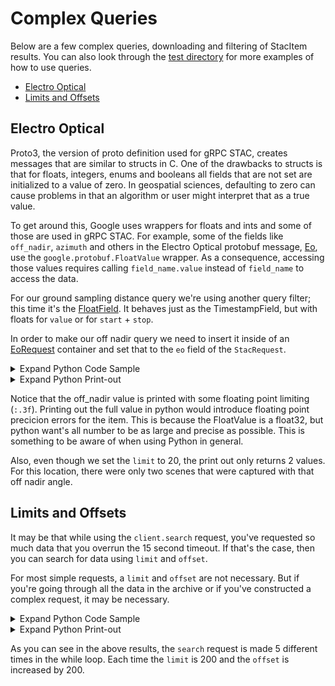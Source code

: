 # Complex Queries
Below are a few complex queries, downloading and filtering of StacItem results. You can also look through the [test directory](./test) for more examples of how to use queries.

- [Electro Optical](#electro-optical)
- [Limits and Offsets](#limits-and-offsets)

## Electro Optical
Proto3, the version of proto definition used for gRPC STAC, creates messages that are similar to structs in C. One of the drawbacks to structs is that for floats, integers, enums and booleans all fields that are not set are initialized to a value of zero. In geospatial sciences, defaulting to zero can cause problems in that an algorithm or user might interpret that as a true value. 

To get around this, Google uses wrappers for floats and ints and some of those are used in gRPC STAC. For example, some of the fields like `off_nadir`, `azimuth` and others in the Electro Optical protobuf message, [Eo](https://geo-grpc.github.io/api/#epl.protobuf.Eo), use the `google.protobuf.FloatValue` wrapper. As a consequence, accessing those values requires calling `field_name.value` instead of `field_name` to access the data.

For our ground sampling distance query we're using another query filter; this time it's the [FloatField](https://geo-grpc.github.io/api/#epl.protobuf.FloatField). It behaves just as the TimestampField, but with floats for `value` or for `start` + `stop`.

In order to make our off nadir query we need to insert it inside of an [EoRequest](https://geo-grpc.github.io/api/#epl.protobuf.EoRequest) container and set that to the `eo` field of the `StacRequest`.






<details><summary>Expand Python Code Sample</summary>


```python
from datetime import datetime, timezone
from nsl.stac.client import NSLClient
from nsl.stac import StacRequest, GeometryData, SpatialReferenceData, EoRequest, Eo, FloatField
from nsl.stac.enum import FieldRelationship

# create our off_nadir query to only return data captured with an angle of less than or 
# equal to 10 degrees
off_nadir = FloatField(value=10.0, rel_type=FieldRelationship.LT_OR_EQ)
# create an eo_request container
eo_request = EoRequest(off_nadir=off_nadir)
# define ourselves a point in Texas
ut_stadium_wkt = "POINT(-97.7323317 30.2830764)"
geometry_data = GeometryData(wkt=ut_stadium_wkt, sr=SpatialReferenceData(wkid=4326))
# create a StacRequest with geometry, eo_request and a limit of 20
stac_request = StacRequest(geometry=geometry_data, eo=eo_request, limit=20)

# get a client interface to the gRPC channel
client = NSLClient()
for stac_item in client.search(stac_request):
    print("{0} STAC item '{1}' from {2}\nhas a off_nadir {3:.3f}, which should be less than or "
          "equal to requested off_nadir {4}: confirmed {5}".format(
        Eo.Constellation.Name(stac_item.eo.constellation),
        stac_item.id,
        datetime.fromtimestamp(stac_item.observed.seconds, tz=timezone.utc).isoformat(),
        stac_item.eo.off_nadir.value,
        off_nadir.value,
        True))
```


</details>




<details><summary>Expand Python Print-out</summary>


```text
    nsl client connecting to stac service at: api.nearspacelabs.net:9090
    
    SWIFT STAC item '20190822T183518Z_746_POM1_ST2_P' from 2019-08-22T18:35:18+00:00
    has a off_nadir 9.421, which should be less than or equal to requested off_nadir 10.0: confirmed True
    SWIFT STAC item '20190822T183510Z_742_POM1_ST2_P' from 2019-08-22T18:35:10+00:00
    has a off_nadir 9.300, which should be less than or equal to requested off_nadir 10.0: confirmed True
    SWIFT STAC item '20190821T180042Z_568_POM1_ST2_P' from 2019-08-21T18:00:42+00:00
    has a off_nadir 9.685, which should be less than or equal to requested off_nadir 10.0: confirmed True
    SWIFT STAC item '20190821T180028Z_561_POM1_ST2_P' from 2019-08-21T18:00:28+00:00
    has a off_nadir 8.976, which should be less than or equal to requested off_nadir 10.0: confirmed True
    SWIFT STAC item '20190821T180002Z_548_POM1_ST2_P' from 2019-08-21T18:00:02+00:00
    has a off_nadir 9.282, which should be less than or equal to requested off_nadir 10.0: confirmed True
    SWIFT STAC item '20190821T175954Z_544_POM1_ST2_P' from 2019-08-21T17:59:54+00:00
    has a off_nadir 8.879, which should be less than or equal to requested off_nadir 10.0: confirmed True
    SWIFT STAC item '20190821T175943Z_539_POM1_ST2_P' from 2019-08-21T17:59:43+00:00
    has a off_nadir 9.000, which should be less than or equal to requested off_nadir 10.0: confirmed True
    SWIFT STAC item '20190818T174304Z_205_POM1_ST2_P' from 2019-08-18T17:43:04+00:00
    has a off_nadir 7.006, which should be less than or equal to requested off_nadir 10.0: confirmed True
    SWIFT STAC item '20190818T174227Z_181_POM1_ST2_P' from 2019-08-18T17:42:27+00:00
    has a off_nadir 8.232, which should be less than or equal to requested off_nadir 10.0: confirmed True
```


</details>



Notice that the off_nadir value is printed with some floating point limiting (`:.3f`). Printing out the full value in python would introduce floating point precicion errors for the item. This is because the FloatValue is a float32, but python want's all number to be as large and precise as possible. This is something to be aware of when using Python in general.

Also, even though we set the `limit` to 20, the print out only returns 2 values. For this location, there were only two scenes that were captured with that off nadir angle.

## Limits and Offsets
It may be that while using the `client.search` request, you've requested so much data that you overrun the 15 second timeout. If that's the case, then you can search for data using `limit` and `offset`.

For most simple requests, a `limit` and `offset` are not necessary. But if you're going through all the data in the archive or if you've constructed a complex request, it may be necessary.





<details><summary>Expand Python Code Sample</summary>


```python
from nsl.stac.client import NSLClient
from nsl.stac import StacRequest, GeometryData, SpatialReferenceData
# wkt geometry of Travis County, Texas
travis_wkt = "POLYGON((-97.9736 30.6251, -97.9188 30.6032, -97.9243 30.5703, \
                -97.8695 30.5484, -97.8476 30.4717, -97.7764 30.4279, \
                -97.5793 30.4991, -97.3711 30.4170, -97.4916 30.2089, \
                -97.6505 30.0719, -97.6669 30.0665, -97.7107 30.0226, \
                -98.1708 30.3567, -98.1270 30.4279, -98.0503 30.6251))" 
geometry_data = GeometryData(wkt=travis_wkt, 
                             sr=SpatialReferenceData(wkid=4326))

# get a client interface to the gRPC channel
client = NSLClient()

limit = 200
offset = 0
total = 0
while total < 1000:
    # make our request
    stac_request = StacRequest(geometry=geometry_data, limit=limit, offset=offset)
    # prepare request for next 
    offset += limit
    for stac_item in client.search(stac_request):
        total += 1
        # do cool things with data here
    if total % limit == 0:
        print("stac item id: {0} at {1} index in request".format(stac_item.id, total))
```


</details>




<details><summary>Expand Python Print-out</summary>


```text
    stac item id: 20190829T172909Z_1600_POM1_ST2_P at 200 index in request
    stac item id: 20190829T172054Z_1354_POM1_ST2_P at 400 index in request
    stac item id: 20190829T171353Z_1152_POM1_ST2_P at 600 index in request
    stac item id: 20190829T170044Z_770_POM1_ST2_P at 800 index in request
    stac item id: 20190829T165121Z_495_POM1_ST2_P at 1000 index in request
```


</details>



As you can see in the above results, the `search` request is made 5 different times in the while loop. Each time the `limit` is 200 and the `offset` is increased by 200. 
